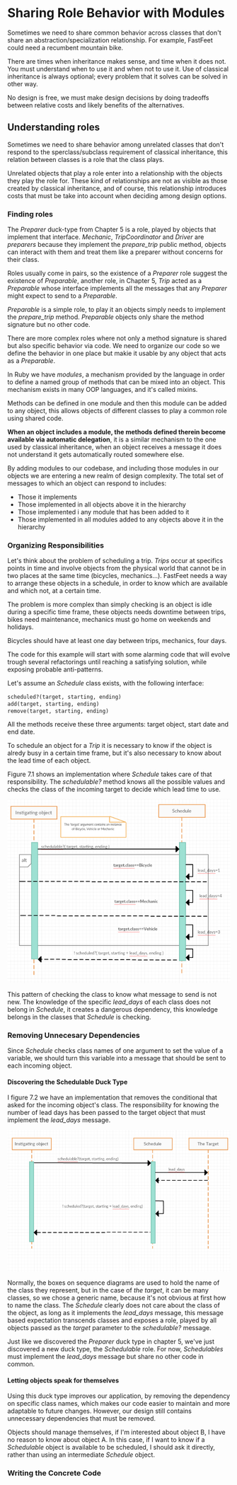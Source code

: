 # Sharing Role Behavior with Modules

Sometimes we need to share common behavior across classes that don't share an abstraction/specialization relationship. For example, FastFeet could need a recumbent mountain bike.

There are times when inheritance makes sense, and time when it does not. You must understand when to use it and when not to use it. Use of classical inheritance is always optional; every problem that it solves can be solved in other way.

No design is free, we must make design decisions by doing tradeoffs between relative costs and likely benefits of the alternatives.

## Understanding roles

Sometimes we need to share behavior among unrelated classes that don't respond to the sperclass/subclass requirement of classical inheritance, this relation between classes is a role that the class plays.

Unrelated objects that play a role enter into a relationship with the objects they play the role for. These kind of relationships are not as visible as those created by classical inheritance, and of course, this relationship introduces costs that must be take into account when deciding among design options.

### Finding roles

The *Preparer* duck-type from Chapter 5 is a role, played by objects that implement that interface. *Mechanic*, *TripCoordinator* and *Driver* are *preparers* because they implement the *prepare_trip* public method, objects can interact with them and treat them like a preparer without concerns for their class.

Roles usually come in pairs, so the existence of a *Preparer* role suggest the existence of *Preparable*, another role, in Chapter 5, *Trip* acted as a *Preparable* whose interface implements all the messages that any *Preparer* might expect to send to a *Preparable*.

*Preparable* is a simple role, to play it an objects simply needs to implement the *prepare_trip* method. *Preparable* objects only share the method signature but no other code.

There are more complex roles where not only a method signature is shared but also specific behavior via code. We need to organize our code so we define the behavior in one place but makie it usable by any object that acts as a *Preparable*.

In Ruby we have *modules*, a mechanism provided by the language in order to define a named group of methods that can be mixed into an object. This mechanism exists in many OOP languages, and it's called mixins.

Methods can be defined in one module and then this module can be added to any object, this allows objects of different classes to play a common role using shared code.

**When an object includes a module, the methods defined therein become available via automatic delegation**, it is a similar mechanism to the one used by classical inheritance, when an object receives a message it does not understand it gets automatically routed somewhere else.

By adding modules to our codebase, and including those modules in our objects we are entering a new realm of design complexity. The total set of messages to which an object can respond to includes:

+ Those it implements
+ Those implemented in all objects above it in the hierarchy
+ Those implemented i any module that has been added to it
+ Those implemented in all modules added to any objects above it in the hierarchy

### Organizing Responsibilities

Let's think about the problem of scheduling a trip. *Trips* occur at specifics points in time and involve objects from the physical world that cannot be in two places at the same time (bicycles, mechanics...). FastFeet needs a way to arrange these objects in a schedule, in order to know which are available and which not, at a certain time.

The problem is more complex than simply checking is an object is idle during a specific time frame, these objects needs downtime between trips, bikes need maintenance, mechanics must go home on weekends and holidays.

Bicycles should have at least one day between trips, mechanics, four days.

The code for this example will start with some alarming code that will evolve trough several refactorings until reaching a satisfying solution, while exposing probable anti-patterns.

Let's assume an *Schedule* class exists, with the following interface:

````(ruby)
scheduled?(target, starting, ending)
add(target, starting, ending)
remove(target, starting, ending)
````

All the methods receive these three arguments: target object, start date and end date.

To schedule an object for a *Trip* it is necessary to know if the object is alredy busy in a certain time frame, but it's also necessary to know about the lead time of each object.

Figure 7.1 shows an implementation where *Schedule* takes care of that responsibility. The *schedulable?* method knows all the possible values and checks the class of the incoming target to decide which lead time to use.

![Figure 7.1](figure-7-1.png)

This pattern of checking the class to know what message to send is not new. The knowledge of the specific *lead_days* of each class does not belong in *Schedule*, it creates a dangerous dependency, this knowledge belongs in the classes that *Schedule* is checking.

### Removing Unnecesary Dependencies

Since *Schedule* checks class names of one argument to set the value of a variable, we should turn this variable into a message that should be sent to each incoming object.

#### Discovering the Schedulable Duck Type

I figure 7.2 we have an implementation that removes the conditional that asked for the incoming object's class. The responsibility for knowing the number of lead days has been passed to the target object that must implement the *lead_days* message.

![Figure 7.2](figure-7-2.png)

Normally, the boxes on sequence diagrams are used to hold the name of the class they represent, but in the case of *the target*, it can be many classes, so we chose a generic name, because it's not obvious at first how to name the class. The *Schedule* clearly does not care about the class of the object, as long as it implements the *lead_days* message, this message based expectation transcends classes and exposes a role, played by all objects passed as the *target* parameter to the *schedulable?* message.

Just like we discovered the *Preparer* duck type in chapter 5, we've just discovered a new duck type, the *Schedulable* role. For now, *Schedulables* must implement the *lead_days* message but share no other code in common.

#### Letting objects speak for themselves

Using this duck type improves our application, by removing the dependency on specific class names, which makes our code easier to maintain and more adaptable to future changes. However, our design still contains unnecessary dependencies that must be removed.

Objects should manage themselves, if I'm interested about object B, I have no reason to know about object A. In this case, if I want to know if a *Schedulable* object is available to be scheduled, I should ask it directly, rather than using an intermediate *Schedule* object.

### Writing the Concrete Code
